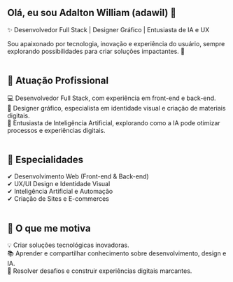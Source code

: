 ## Olá, eu sou Adalton William (adawil) 👋
✨ Desenvolvedor Full Stack | Designer Gráfico | Entusiasta de IA e UX

Sou apaixonado por tecnologia, inovação e experiência do usuário, sempre explorando possibilidades para criar soluções impactantes. 🚀<br><br>

## 🏢 **Atuação Profissional** <br>
💻 Desenvolvedor Full Stack, com experiência em front-end e back-end.<br>
🎨 Designer gráfico, especialista em identidade visual e criação de materiais digitais.<br>
🤖 Entusiasta de Inteligência Artificial, explorando como a IA pode otimizar processos e experiências digitais.<br><br>

## 📱 **Especialidades**<br>
✔ Desenvolvimento Web (Front-end & Back-end)<br>
✔ UX/UI Design e Identidade Visual<br>
✔ Inteligência Artificial e Automação<br>
✔ Criação de Sites e E-commerces<br><br>

## 🚀 **O que me motiva**<br>
💡 Criar soluções tecnológicas inovadoras.<br>
📚 Aprender e compartilhar conhecimento sobre desenvolvimento, design e IA.<br>
🎯 Resolver desafios e construir experiências digitais marcantes.<br>
